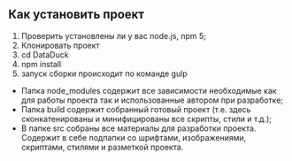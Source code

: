 
## Как установить проект

1. Проверить установлены ли у вас node.js, npm 5;
2. Клонировать проект
3. cd DataDuck
4. npm install
5. запуск сборки происходит по команде gulp


* Папка node_modules содержит все зависимости необходимые как для работы проекта так и использованные автором при разработке;
* Папка build содержит собранный готовый проект (т.е. здесь сконкатенированы и минифицированы все скрипты, стили и т.д.);
* В папке src собраны все материалы для разработки проекта. Содержит в себе подпапки со шрифтами, изображениями, скриптами, стилями и разметкой проекта.
